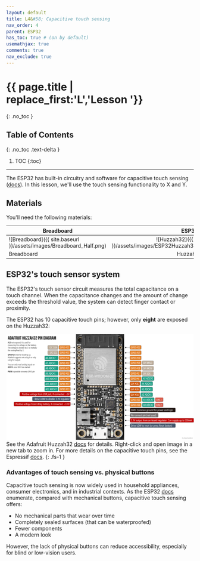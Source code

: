 ```yaml
---
layout: default
title: L4&#58; Capacitive touch sensing
nav_order: 4
parent: ESP32
has_toc: true # (on by default)
usemathjax: true
comments: true
nav_exclude: true
---
```

# {{ page.title | replace_first:'L','Lesson '}}
{: .no_toc }

## Table of Contents
{: .no_toc .text-delta }

1. TOC
{:toc}
---

The ESP32 has built-in circuitry and software for capacitive touch sensing ([docs](https://github.com/espressif/esp-iot-solution/blob/master/documents/touch_pad_solution/touch_sensor_design_en.md#1-introduction-to-touch-sensor-system)). In this lesson, we'll use the touch sensing functionality to X and Y.

<!-- TODO: write background on capacitive touch sensing -->

## Materials

You'll need the following materials:

| Breadboard | ESP32 | LED | Resistor |
| ---------- |:-----:|:-----:|:-----:|
| ![Breadboard]({{ site.baseurl }}/assets/images/Breadboard_Half.png) | ![Huzzah32]({{ site.baseurl }}/assets/images/ESP32Huzzah32_Adafruit_vertical_h200.png)    | ![Red LED]({{ site.baseurl }}/assets/images/RedLED_Fritzing.png) | ![220 Ohm Resistor]({{ site.baseurl }}/assets/images/Resistor220_Fritzing.png) |
| Breadboard | Huzzah32  | Red LED | 220Ω Resistor |

## ESP32's touch sensor system

The ESP32's touch sensor circuit measures the total capacitance on a touch channel. When the capacitance changes and the amount of change exceeds the threshold value, the system can detect finger contact or proximity.

The ESP32 has 10 capacitive touch pins; however, only **eight** are exposed on the Huzzah32:

![Huzzah32 pin diagram](assets/images/AdafruitHuzzah32PinDiagram.png)
See the Adafruit Huzzah32 [docs](https://learn.adafruit.com/adafruit-huzzah32-esp32-feather/pinouts) for details. Right-click and open image in a new tab to zoom in. For more details on the capacitive touch pins, see the Espressif [docs](https://github.com/espressif/esp-iot-solution/blob/master/documents/touch_pad_solution/touch_sensor_design_en.md).
{: .fs-1 } 

### Advantages of touch sensing vs. physical buttons

Capacitive touch sensing is now widely used in household appliances, consumer electronics, and in industrial contexts. As the ESP32 [docs](https://github.com/espressif/esp-iot-solution/blob/master/documents/touch_pad_solution/touch_sensor_design_en.md#1-introduction-to-touch-sensor-system) enumerate, compared with mechanical buttons, capacitive touch sensing offers:
- No mechanical parts that wear over time
- Completely sealed surfaces (that can be waterproofed)
- Fewer components
- A modern look

However, the lack of physical buttons can reduce accessibility, especially for blind or low-vision users.